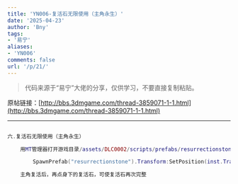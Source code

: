 ```yaml
---
title: 'YN006-复活石无限使用（主角永生）'
date: '2025-04-23'
author: 'Bny'
tags:
- '易宁'
aliases:
- 'YN006'
comments: false
url: '/p/21/'
---
```


> 代码来源于“易宁”大佬的分享，仅供学习，不要直接复制粘贴。

原帖链接：[http://bbs.3dmgame.com/thread-3859071-1-1.html](http://bbs.3dmgame.com/thread-3859071-1-1.html)

---

```lua  

六.复活石无限使用（主角永生）

	用MT管理器打开游戏目录/assets/DLC0002/scripts/prefabs/resurrectionstone.lua文件，在inst:Remove()的下一行插入以下内容：

		SpawnPrefab("resurrectionstone").Transform:SetPosition(inst.Transform:GetWorldPosition())

	主角复活后，再点身下的复活石，可使复活石再次完整

```  


